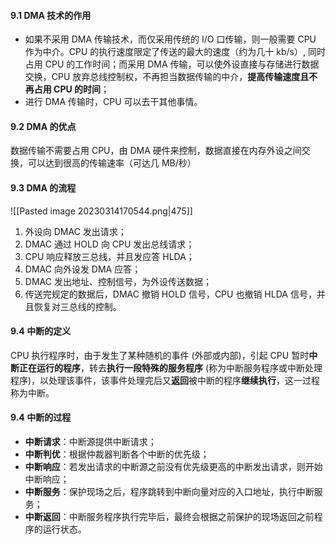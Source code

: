 #### 9.1 DMA 技术的作用

 * 如果不采用 DMA 传输技术，而仅采用传统的 I/O 口传输，则一般需要 CPU 作为中介。CPU 的执行速度限定了传送的最大的速度（约为几十 kb/s）, 同时占用 CPU 的工作时间；而采用 DMA 传输，可以使外设直接与存储进行数据交换，CPU 放弃总线控制权，不再担当数据传输的中介，**提高传输速度且不再占用 CPU 的时间**；
 * 进行 DMA 传输时，CPU 可以去干其他事情。

#### 9.2 DMA 的优点

数据传输不需要占用 CPU，由 DMA 硬件来控制，数据直接在内存外设之间交换，可以达到很高的传输速率（可达几 MB/秒）

#### 9.3 DMA 的流程

![[Pasted image 20230314170544.png|475]]

1. 外设向 DMAC 发出请求；
2. DMAC 通过 HOLD 向 CPU 发出总线请求；
3. CPU 响应释放三总线，并且发应答 HLDA；
4. DMAC 向外设发 DMA 应答；
5. DMAC 发出地址、控制信号，为外设传送数据；
6. 传送完规定的数据后，DMAC 撤销 HOLD 信号，CPU 也撤销 HLDA 信号，并且恢复对三总线的控制。

#### 9.4 中断的定义

CPU 执行程序时，由于发生了某种随机的事件 (外部或内部)，引起 CPU 暂时**中断正在运行的程序**，转去**执行一段特殊的服务程序** (称为中断服务程序或中断处理程序)，以处理该事件，该事件处理完后又**返回**被中断的程序**继续执行**，这一过程称为中断。

#### 9.4 中断的过程

* **中断请求**：中断源提供中断请求；
* **中断判优**：根据仲裁器判断各个中断的优先级；
* **中断响应**：若发出请求的中断源之前没有优先级更高的中断发出请求，则开始中断响应；
* **中断服务**：保护现场之后，程序跳转到中断向量对应的入口地址，执行中断服务；
* **中断返回**：中断服务程序执行完毕后，最终会根据之前保护的现场返回之前程序的运行状态。
 